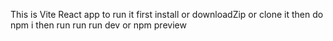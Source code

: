 This is Vite React app
to run it
first install or downloadZip  or clone it
then do npm i
then run run run dev or npm preview